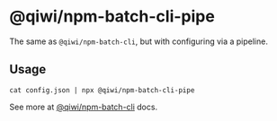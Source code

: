 # @qiwi/npm-batch-cli-pipe
The same as `@qiwi/npm-batch-cli`, but with configuring via a pipeline.
## Usage
```shell script
cat config.json | npx @qiwi/npm-batch-cli-pipe
```
See more at [@qiwi/npm-batch-cli](https://github.com/qiwi/npm-batch-action/tree/master/packages/cli) docs.
